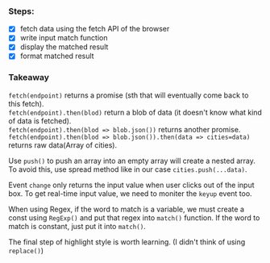 ### Steps:
- [x] fetch data using the fetch API of the browser
- [x] write input match function
- [x] display the matched result
- [x] format matched result

### Takeaway
`fetch(endpoint)` returns a promise (sth that will eventually come back to this fetch).  
`fetch(endpoint).then(blod)` return a blob of data (it doesn't know what kind of data is fetched).  
`fetch(endpoint).then(blod => blob.json())` returns another promise.  
`fetch(endpoint).then(blod => blob.json()).then(data => cities=data)` returns raw data(Array of cities).

Use `push()` to push an array into an empty array will create a nested array. To avoid this, use spread method like in our case `cities.push(...data)`.

Event `change` only returns the input value when user clicks out of the input box. To get real-time input value, we need to moniter the `keyup` event too.  

When using Regex, if the word to match is a variable, we must create a const using `RegExp()` and put that regex into `match()` function. If the word to match is constant, just put it into `match()`.

The final step of highlight style is worth learning. (I didn't think of using `replace()`)


